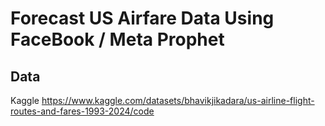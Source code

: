 # Forecast US Airfare Data Using FaceBook / Meta Prophet
## Data
Kaggle https://www.kaggle.com/datasets/bhavikjikadara/us-airline-flight-routes-and-fares-1993-2024/code
